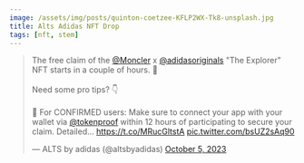 ```yaml
---
image: /assets/img/posts/quinton-coetzee-KFLP2WX-Tk8-unsplash.jpg
title: Alts Adidas NFT Drop
tags: [nft, stem]
---
```


<blockquote class="twitter-tweet"><p lang="en" dir="ltr">The free claim of the <a href="https://twitter.com/Moncler?ref_src=twsrc%5Etfw">@Moncler</a> x <a href="https://twitter.com/adidasoriginals?ref_src=twsrc%5Etfw">@adidasoriginals</a> &quot;The Explorer&quot; NFT starts in a couple of hours. 🎿<br><br>Need some pro tips? 👇<br><br>🧠 For CONFIRMED users: Make sure to connect your app with your wallet via <a href="https://twitter.com/tokenproof?ref_src=twsrc%5Etfw">@tokenproof</a> within 12 hours of participating to secure your claim. Detailed… <a href="https://t.co/MRucGltstA">https://t.co/MRucGltstA</a> <a href="https://t.co/bsUZ2sAq90">pic.twitter.com/bsUZ2sAq90</a></p>&mdash; ALTS by adidas (@altsbyadidas) <a href="https://twitter.com/altsbyadidas/status/1709872218207900012?ref_src=twsrc%5Etfw">October 5, 2023</a></blockquote> <script async src="https://platform.twitter.com/widgets.js" charset="utf-8"></script>

